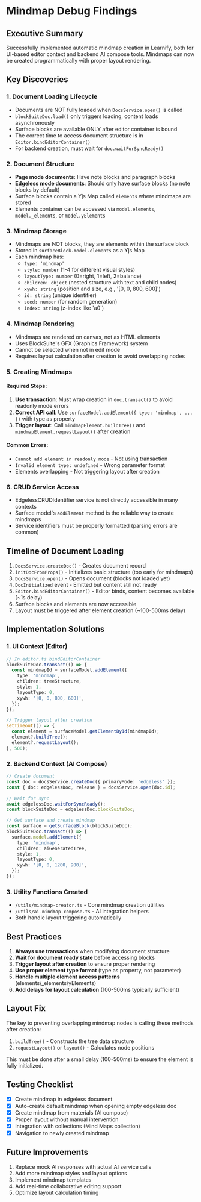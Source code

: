 # Mindmap Debug Findings

## Executive Summary

Successfully implemented automatic mindmap creation in Learnify, both for UI-based editor context and backend AI compose tools. Mindmaps can now be created programmatically with proper layout rendering.

## Key Discoveries

### 1. Document Loading Lifecycle

- Documents are NOT fully loaded when `DocsService.open()` is called
- `blockSuiteDoc.load()` only triggers loading, content loads asynchronously
- Surface blocks are available ONLY after editor container is bound
- The correct time to access document structure is in `Editor.bindEditorContainer()`
- For backend creation, must wait for `doc.waitForSyncReady()`

### 2. Document Structure

- **Page mode documents**: Have note blocks and paragraph blocks
- **Edgeless mode documents**: Should only have surface blocks (no note blocks by default)
- Surface blocks contain a Yjs Map called `elements` where mindmaps are stored
- Elements container can be accessed via `model.elements`, `model._elements`, or `model.yElements`

### 3. Mindmap Storage

- Mindmaps are NOT blocks, they are elements within the surface block
- Stored in `surfaceBlock.model.elements` as a Yjs Map
- Each mindmap has:
  - `type: 'mindmap'`
  - `style: number` (1-4 for different visual styles)
  - `layoutType: number` (0=right, 1=left, 2=balance)
  - `children: object` (nested structure with text and child nodes)
  - `xywh: string` (position and size, e.g., '[0, 0, 800, 600]')
  - `id: string` (unique identifier)
  - `seed: number` (for random generation)
  - `index: string` (z-index like 'a0')

### 4. Mindmap Rendering

- Mindmaps are rendered on canvas, not as HTML elements
- Uses BlockSuite's GFX (Graphics Framework) system
- Cannot be selected when not in edit mode
- Requires layout calculation after creation to avoid overlapping nodes

### 5. Creating Mindmaps

#### Required Steps:

1. **Use transaction**: Must wrap creation in `doc.transact()` to avoid readonly mode errors
2. **Correct API call**: Use `surfaceModel.addElement({ type: 'mindmap', ... })` with type as property
3. **Trigger layout**: Call `mindmapElement.buildTree()` and `mindmapElement.requestLayout()` after creation

#### Common Errors:

- `Cannot add element in readonly mode` - Not using transaction
- `Invalid element type: undefined` - Wrong parameter format
- Elements overlapping - Not triggering layout after creation

### 6. CRUD Service Access

- EdgelessCRUDIdentifier service is not directly accessible in many contexts
- Surface model's `addElement` method is the reliable way to create mindmaps
- Service identifiers must be properly formatted (parsing errors are common)

## Timeline of Document Loading

1. `DocsService.createDoc()` - Creates document record
2. `initDocFromProps()` - Initializes basic structure (too early for mindmaps)
3. `DocsService.open()` - Opens document (blocks not loaded yet)
4. `DocInitialized` event - Emitted but content still not ready
5. `Editor.bindEditorContainer()` - Editor binds, content becomes available (~1s delay)
6. Surface blocks and elements are now accessible
7. Layout must be triggered after element creation (~100-500ms delay)

## Implementation Solutions

### 1. UI Context (Editor)

```typescript
// In editor.ts bindEditorContainer
blockSuiteDoc.transact(() => {
  const mindmapId = surfaceModel.addElement({
    type: 'mindmap',
    children: treeStructure,
    style: 1,
    layoutType: 0,
    xywh: '[0, 0, 800, 600]',
  });
});

// Trigger layout after creation
setTimeout(() => {
  const element = surfaceModel.getElementById(mindmapId);
  element?.buildTree();
  element?.requestLayout();
}, 500);
```

### 2. Backend Context (AI Compose)

```typescript
// Create document
const doc = docsService.createDoc({ primaryMode: 'edgeless' });
const { doc: edgelessDoc, release } = docsService.open(doc.id);

// Wait for sync
await edgelessDoc.waitForSyncReady();
const blockSuiteDoc = edgelessDoc.blockSuiteDoc;

// Get surface and create mindmap
const surface = getSurfaceBlock(blockSuiteDoc);
blockSuiteDoc.transact(() => {
  surface.model.addElement({
    type: 'mindmap',
    children: aiGeneratedTree,
    style: 1,
    layoutType: 0,
    xywh: '[0, 0, 1200, 900]',
  });
});
```

### 3. Utility Functions Created

- `/utils/mindmap-creator.ts` - Core mindmap creation utilities
- `/utils/ai-mindmap-compose.ts` - AI integration helpers
- Both handle layout triggering automatically

## Best Practices

1. **Always use transactions** when modifying document structure
2. **Wait for document ready state** before accessing blocks
3. **Trigger layout after creation** to ensure proper rendering
4. **Use proper element type format** (type as property, not parameter)
5. **Handle multiple element access patterns** (elements/\_elements/yElements)
6. **Add delays for layout calculation** (100-500ms typically sufficient)

## Layout Fix

The key to preventing overlapping mindmap nodes is calling these methods after creation:

1. `buildTree()` - Constructs the tree data structure
2. `requestLayout()` or `layout()` - Calculates node positions

This must be done after a small delay (100-500ms) to ensure the element is fully initialized.

## Testing Checklist

- [x] Create mindmap in edgeless document
- [x] Auto-create default mindmap when opening empty edgeless doc
- [x] Create mindmap from materials (AI compose)
- [x] Proper layout without manual intervention
- [x] Integration with collections (Mind Maps collection)
- [x] Navigation to newly created mindmap

## Future Improvements

1. Replace mock AI responses with actual AI service calls
2. Add more mindmap styles and layout options
3. Implement mindmap templates
4. Add real-time collaborative editing support
5. Optimize layout calculation timing
